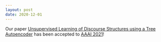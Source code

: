 ```yaml
---
layout: post
date: 2020-12-01
---
```


Our paper [Unsupervised Learning of Discourse Structures using a Tree Autoencoder](https://arxiv.org/abs/2012.09446) has been accepted to [AAAI 2021](https://aaai.org/Conferences/AAAI-21/)!
